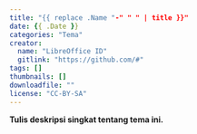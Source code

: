 ```yaml
---
title: "{{ replace .Name "-" " " | title }}"
date: {{ .Date }}
categories: "Tema"
creator: 
  name: "LibreOffice ID"
  gitlink: "https://github.com/#"
tags: []
thumbnails: []
downloadfile: ""
license: "CC-BY-SA"
---
```

**Tulis deskripsi singkat tentang tema ini.**
<!--silakan edit bagian nama, gitlink, thumbnail, link dowload, lisensi jika diperlukan, serta deskripsi-->